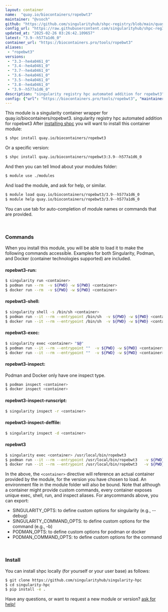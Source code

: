 ```yaml
---
layout: container
name:  "quay.io/biocontainers/ropebwt3"
maintainer: "@vsoch"
github: "https://github.com/singularityhub/shpc-registry/blob/main/quay.io/biocontainers/ropebwt3/container.yaml"
config_url: "https://raw.githubusercontent.com/singularityhub/shpc-registry/main/quay.io/biocontainers/ropebwt3/container.yaml"
updated_at: "2025-02-26 03:26:42.109657"
latest: "3.9--h577a1d6_0"
container_url: "https://biocontainers.pro/tools/ropebwt3"
aliases:
 - "ropebwt3"
versions:
 - "3.3--he4a0461_0"
 - "3.4--he4a0461_0"
 - "3.7--he4a0461_0"
 - "3.6--he4a0461_0"
 - "3.5--he4a0461_0"
 - "3.8--he4a0461_0"
 - "3.9--h577a1d6_0"
description: "singularity registry hpc automated addition for ropebwt3"
config: {"url": "https://biocontainers.pro/tools/ropebwt3", "maintainer": "@vsoch", "description": "singularity registry hpc automated addition for ropebwt3", "latest": {"3.9--h577a1d6_0": "sha256:28ec8331937447530d2f899fca0148fd506bca959814e082dae6e647d4d55785"}, "tags": {"3.3--he4a0461_0": "sha256:7ba285cd082f69e33c6d43d5a7e6d369a328780dd4e3c7f36ae4c3c075f27746", "3.4--he4a0461_0": "sha256:1e9568f4f8be49dd25e025a07b8f9d34d1487bdbc78149f6c635ed2a3a4c890f", "3.7--he4a0461_0": "sha256:1d06ac02cf1d7d5057577289f5e9c287c988a08b9e8a146be6e227241ee31226", "3.6--he4a0461_0": "sha256:6b67309e6a1739400dc72b612ad7a514f87e1fcb840881ec8dd5868f989c7632", "3.5--he4a0461_0": "sha256:c4ac6e5f23e0db0733334c6a51b10035e867dc047a6c4e3663ed1704053a2279", "3.8--he4a0461_0": "sha256:2afd17e53c3386c1c44992b562673873bb468e1ebad252bec4edf21d4cbbed4f", "3.9--h577a1d6_0": "sha256:28ec8331937447530d2f899fca0148fd506bca959814e082dae6e647d4d55785"}, "docker": "quay.io/biocontainers/ropebwt3", "aliases": {"ropebwt3": "/usr/local/bin/ropebwt3"}}
---
```


This module is a singularity container wrapper for quay.io/biocontainers/ropebwt3.
singularity registry hpc automated addition for ropebwt3
After [installing shpc](#install) you will want to install this container module:


```bash
$ shpc install quay.io/biocontainers/ropebwt3
```

Or a specific version:

```bash
$ shpc install quay.io/biocontainers/ropebwt3:3.9--h577a1d6_0
```

And then you can tell lmod about your modules folder:

```bash
$ module use ./modules
```

And load the module, and ask for help, or similar.

```bash
$ module load quay.io/biocontainers/ropebwt3/3.9--h577a1d6_0
$ module help quay.io/biocontainers/ropebwt3/3.9--h577a1d6_0
```

You can use tab for auto-completion of module names or commands that are provided.

<br>

### Commands

When you install this module, you will be able to load it to make the following commands accessible.
Examples for both Singularity, Podman, and Docker (container technologies supported) are included.

#### ropebwt3-run:

```bash
$ singularity run <container>
$ podman run --rm  -v ${PWD} -w ${PWD} <container>
$ docker run --rm  -v ${PWD} -w ${PWD} <container>
```

#### ropebwt3-shell:

```bash
$ singularity shell -s /bin/sh <container>
$ podman run --it --rm --entrypoint /bin/sh  -v ${PWD} -w ${PWD} <container>
$ docker run --it --rm --entrypoint /bin/sh  -v ${PWD} -w ${PWD} <container>
```

#### ropebwt3-exec:

```bash
$ singularity exec <container> "$@"
$ podman run --it --rm --entrypoint ""  -v ${PWD} -w ${PWD} <container> "$@"
$ docker run --it --rm --entrypoint ""  -v ${PWD} -w ${PWD} <container> "$@"
```

#### ropebwt3-inspect:

Podman and Docker only have one inspect type.

```bash
$ podman inspect <container>
$ docker inspect <container>
```

#### ropebwt3-inspect-runscript:

```bash
$ singularity inspect -r <container>
```

#### ropebwt3-inspect-deffile:

```bash
$ singularity inspect -d <container>
```


#### ropebwt3

```bash
$ singularity exec <container> /usr/local/bin/ropebwt3
$ podman run --it --rm --entrypoint /usr/local/bin/ropebwt3   -v ${PWD} -w ${PWD} <container> -c " $@"
$ docker run --it --rm --entrypoint /usr/local/bin/ropebwt3   -v ${PWD} -w ${PWD} <container> -c " $@"
```



In the above, the `<container>` directive will reference an actual container provided
by the module, for the version you have chosen to load. An environment file in the
module folder will also be bound. Note that although a container
might provide custom commands, every container exposes unique exec, shell, run, and
inspect aliases. For anycommands above, you can export:

 - SINGULARITY_OPTS: to define custom options for singularity (e.g., --debug)
 - SINGULARITY_COMMAND_OPTS: to define custom options for the command (e.g., -b)
 - PODMAN_OPTS: to define custom options for podman or docker
 - PODMAN_COMMAND_OPTS: to define custom options for the command

<br>

### Install

You can install shpc locally (for yourself or your user base) as follows:

```bash
$ git clone https://github.com/singularityhub/singularity-hpc
$ cd singularity-hpc
$ pip install -e .
```

Have any questions, or want to request a new module or version? [ask for help!](https://github.com/singularityhub/singularity-hpc/issues)